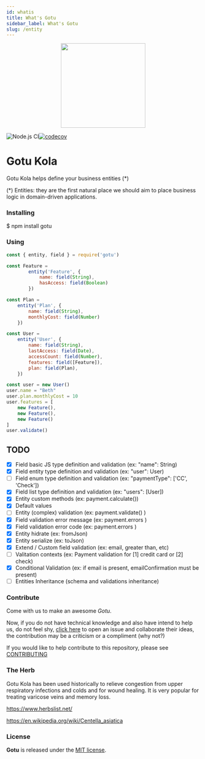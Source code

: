 ```yaml
---
id: whatis
title: What's Gotu
sidebar_label: What's Gotu
slug: /entity
---
```


 <p align="center"><img src="https://raw.githubusercontent.com/herbsjs/gotu/master/docs/logo.png" height="220"></img></p>  

![Node.js CI](https://github.com/herbsjs/gotu/workflows/Node.js%20CI/badge.svg?branch=master)[![codecov](https://codecov.io/gh/herbsjs/gotu/branch/master/graph/badge.svg)](https://codecov.io/gh/herbsjs/gotu)

# Gotu Kola

Gotu Kola helps define your business entities (*)

(*) Entities: they are the first natural place we should aim to place business logic in domain-driven applications.

### Installing

$ npm install gotu

### Using

```javascript
const { entity, field } = require('gotu')

const Feature = 
        entity('Feature', {
            name: field(String),
            hasAccess: field(Boolean)
        })

const Plan = 
    entity('Plan', {
        name: field(String),
        monthlyCost: field(Number)
    })

const User = 
    entity('User', {
        name: field(String),
        lastAccess: field(Date),
        accessCount: field(Number),
        features: field([Feature]),
        plan: field(Plan),
    })

const user = new User()
user.name = "Beth"
user.plan.monthlyCost = 10
user.features = [ 
    new Feature(),
    new Feature(),
    new Feature()
]
user.validate()
```



## TODO

- [X] Field basic JS type definition and validation (ex: "name": String)
- [X] Field entity type definition and validation (ex: "user": User)
- [ ] Field enum type definition and validation (ex: "paymentType": ['CC', 'Check'])
- [X] Field list type definition and validation (ex: "users": [User])
- [X] Entity custom methods (ex: payment.calculate())
- [X] Default values
- [ ] Entity (complex) validation (ex: payment.validate() )
- [X] Field validation error message (ex: payment.errors )
- [X] Field validation error code (ex: payment.errors )
- [X] Entity hidrate (ex: fromJson)
- [X] Entity serialize (ex: toJson)
- [X] Extend / Custom field validation (ex: email, greater than, etc)
- [ ] Valitation contexts (ex: Payment validation for [1] credit card or [2] check)
- [X] Conditional Validation (ex: if email is present, emailConfirmation must be present)
- [ ] Entities Inheritance (schema and validations inheritance)

### Contribute

Come with us to make an awesome *Gotu*.

Now, if you do not have technical knowledge and also have intend to help us, do not feel shy, [click here](https://github.com/herbsjs/gotu/issues) to open an issue and collaborate their ideas, the contribution may be a criticism or a compliment (why not?)

If you would like to help contribute to this repository, please see [CONTRIBUTING](https://github.com/herbsjs/gotu/blob/master/.github/CONTRIBUTING.md)

### The Herb

Gotu Kola has been used historically to relieve congestion from upper respiratory infections and colds and for wound healing. It is very popular for treating varicose veins and memory loss.

https://www.herbslist.net/

https://en.wikipedia.org/wiki/Centella_asiatica

### License

**Gotu** is released under the
[MIT license](https://github.com/herbsjs/gotu/blob/master/LICENSE.md).
